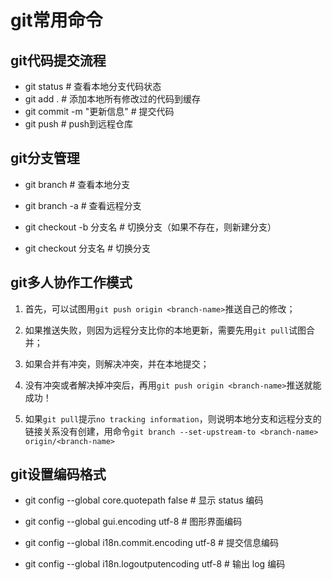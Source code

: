 # git常用命令





## git代码提交流程

- git status	# 查看本地分支代码状态
- git add .         # 添加本地所有修改过的代码到缓存
- git commit -m "更新信息"        # 提交代码
- git push         # push到远程仓库



## git分支管理

- git branch 	# 查看本地分支

- git branch -a     # 查看远程分支

- git checkout -b 分支名    # 切换分支（如果不存在，则新建分支）

- git checkout 分支名    # 切换分支

  

## git多人协作工作模式

1. 首先，可以试图用`git push origin <branch-name>`推送自己的修改；
2. 如果推送失败，则因为远程分支比你的本地更新，需要先用`git pull`试图合并；
3. 如果合并有冲突，则解决冲突，并在本地提交；
4. 没有冲突或者解决掉冲突后，再用`git push origin <branch-name>`推送就能成功！

5. 如果`git pull`提示`no tracking information`，则说明本地分支和远程分支的链接关系没有创建，用命令`git branch --set-upstream-to <branch-name> origin/<branch-name>`

   

## git设置编码格式

- git config --global core.quotepath false  	# 显示 status 编码

- git config --global gui.encoding utf-8      # 图形界面编码

- git config --global i18n.commit.encoding utf-8      # 提交信息编码

- git config --global i18n.logoutputencoding utf-8      # 输出 log 编码




